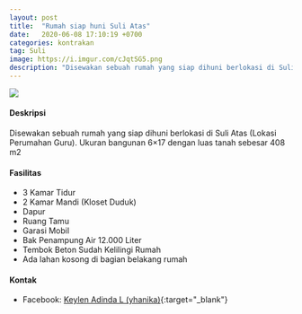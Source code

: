 ```yaml
---
layout: post
title:  "Rumah siap huni Suli Atas"
date:   2020-06-08 17:10:19 +0700
categories: kontrakan
tag: Suli
image: https://i.imgur.com/cJqtSG5.png
description: "Disewakan sebuah rumah yang siap dihuni berlokasi di Suli Atas (Lokasi Perumahan Guru). Ukuran bangunan 6×17 dengan luas tanah sebesar 408 m2"
---
```

<div class="mb-4">
<image src="https://i.imgur.com/cJqtSG5.png" class="img-fluid" />
</div>

#### Deskripsi
Disewakan sebuah rumah yang siap dihuni berlokasi di Suli Atas (Lokasi Perumahan Guru). Ukuran bangunan 6×17 dengan luas tanah sebesar 408 m2

#### Fasilitas
- 3 Kamar Tidur
- 2 Kamar Mandi (Kloset Duduk)
- Dapur
- Ruang Tamu
- Garasi Mobil
- Bak Penampung Air 12.000 Liter
- Tembok Beton Sudah Kelilingi Rumah
- Ada lahan kosong di bagian belakang rumah

#### Kontak
- Facebook: [Keylen Adinda L (yhanika)](https://www.facebook.com/YhaniZoe21 "Keylen Adinda L (yhanika)"){:target="_blank"}